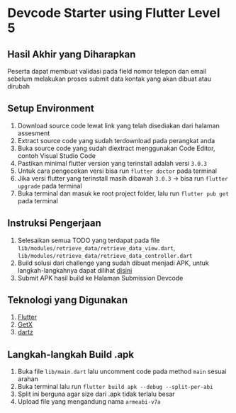 # Devcode Starter using Flutter Level 5

## Hasil Akhir yang Diharapkan

Peserta dapat membuat validasi pada field nomor telepon dan email sebelum melakukan proses submit data kontak yang akan dibuat atau dirubah

## Setup Environment

1. Download source code lewat link yang telah disediakan dari halaman assesment
2. Extract source code yang sudah terdownload pada perangkat anda
3. Buka source code yang sudah diextract menggunakan Code Editor, contoh Visual Studio Code
4. Pastikan minimal flutter version yang terinstall adalah versi `3.0.3`
5. Untuk cara pengecekan versi bisa run `flutter doctor` pada terminal
6. Jika versi flutter yang terinstall masih dibawah `3.0.3` -> bisa run `flutter upgrade` pada terminal
7. Buka terminal dan masuk ke root project folder, lalu run `flutter pub get` pada terminal

## Instruksi Pengerjaan

1. Selesaikan semua TODO yang terdapat pada file `lib/modules/retrieve_data/retrieve_data_view.dart`, `lib/modules/retrieve_data/retrieve_data_controller.dart`
2. Build solusi dari challenge yang sudah dibuat menjadi APK, untuk langkah-langkahnya dapat dilihat [disini](#langkah-langkah-build-apk)
3. Submit APK hasil build ke Halaman Submission Devcode

## Teknologi yang Digunakan

1. [Flutter](https://flutter.dev/)
2. [GetX](https://pub.dev/packages/get)
3. [dartz](https://pub.dev/packages/dartz)

## Langkah-langkah Build .apk

1. Buka file `lib/main.dart` lalu uncomment code pada method `main` sesuai arahan
2. Buka terminal lalu run `flutter build apk --debug --split-per-abi`
3. Split ini berguna agar size dari .apk tidak terlalu besar
4. Upload file yang mengandung nama `armeabi-v7a`

